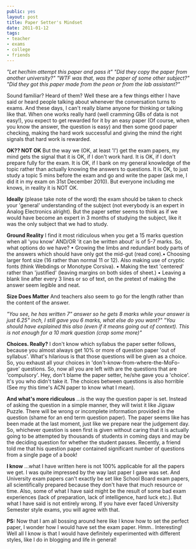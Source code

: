 ```yaml
---
public: yes
layout: post
title: Paper Setter's Mindset
date: 2011-01-12
tags:
- teacher
- exams
- college
- friends
---
```

_"Let her/him attempt this paper and pass it"_
_"Did they copy the paper from another university?"_
_"WTF was that, was the paper of some other subject?"_
_"Did they got this paper made from the peon or from the lab assistant?"_

Sound familiar? Heard of them? Well these are a few things either I have said or heard people talking about whenever the conversation turns to exams. And these days, I can't really blame anyone for thinking or talking like that. When one works really hard (well cramming GBs of data is not easy!), you expect to get rewarded for it by an easy paper (Of course, when you know the answer, the question is easy) and then some good paper checking, making the hard work successful and giving the mind the right signals that hard work is rewarded.

**OK?? NOT OK**
But the way we (OK, at least 'I') get the exam papers, my mind gets the signal that it is OK, if I don't work hard. It is OK, if I don't prepare fully for the exam. It is OK, if I bank on my general knowledge of the topic rather than actually knowing the answers to questions. It is OK, to just study a topic 5 mins before the exam and go and write the paper (ask me, I did it in my exam on 31st December 2010). But everyone including me knows, in reality it is NOT OK.

**Ideally**
(please take note of the word) the exam should be taken to check your 'general' understanding of the subject (not everybody is an expert in Analog Electronics alright). But the paper setter seems to think as if we would have become an expert in 3 months of studying the subject, like it was the only subject that we had to study.

**Ground Reality**
I find it most ridiculous when you get a 15 marks question when all 'you know' AND/OR 'it can be written about' is of 5-7 marks. So, what options do we have? • Growing the limbs and redundant body parts of the answers which should have only got the mid-gut (read core).• Choosing larger font size (16 rather than normal 11 or 12). Also making use of cryptic fonts (think Webdings or Monotype Corsiva). • Making the text 'centered' rather than 'justified' (leaving margins on both sides of sheet.) • Leaving a blank line after every 3 lines or so of text, on the pretext of making the answer seem legible and neat.

**Size Does Matter**
And teachers also seem to go for the length rather than the content of the answer. 

_"You see, he has written 7" answer so he gets 8 marks while your answer is just 6.25" inch, I still gave you 6 marks, what else do you want?"_
_"You should have explained this also (even if it means going out of context). This is not enough for a 10 mark question (crap some more)"_

**Choices. Really?**
I don't know which syllabus the paper setter follows, because you almost always get 10% or more of question paper 'out of syllabus'. What's hilarious is that those questions will be given as a choice. So, you exhaust all your choices in 'don't-know-from-where-the-MoFo-gave' questions. So, now all you are left with are the questions that are 'compulsory'. Hey, don't blame the paper setter, he/she gave you a 'choice'. It's you who didn't take it. The choices between questions is also horrible (See my this time's ACN paper to know what I mean).

**And what's more ridiculous**
...is the way the question paper is set. Instead of asking the question in a simple manner, they will twist it like Jigsaw Puzzle. There will be wrong or incomplete information provided in the question (shame for an end term question paper). The paper seems like has been made at the last moment, just like we prepare near the judgement day. So, whichever question is seen first is given without caring that it is actually going to be attempted by thousands of students in coming days and may be the deciding question for whether the student passes. Recently, a friend told me that his question paper contained significant number of questions from a single page of a book!

**I know**
...what I have written here is not 100% applicable for all the papers we get. I was quite impressed by the way last paper I gave was set. And University exam papers can't exactly be set like School Board exam papers, all scientifically prepared because they don't have that much resource or time. Also, some of what I have said might be the result of some bad exam experiences (lack of preparation, lack of intelligence, hard luck etc.). But what I have said is not entirely wrong. If you have ever faced University Semester style exams, you will agree with that.

**PS:** Now that I am all bossing around here like I know how to set the perfect paper, I wonder how I would have set the exam paper. Hmm.. Interesting! Well all I know is that I would have definitely experimented with different styles, like I do in blogging and life in general!
